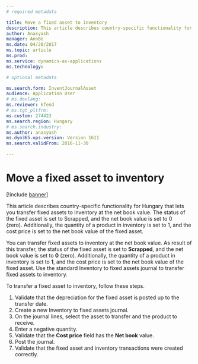 ```yaml
---
# required metadata

title: Move a fixed asset to inventory
description: This article describes country-specific functionality for Hungary that lets you transfer fixed assets to inventory at the net book value. The status of the fixed asset is set to Scrapped, and the net book value is set to 0 (zero). Additionally, the quantity of a product in inventory is set to 1, and the cost price is set to the net book value of the fixed asset.
author: Anasyash
manager: AnnBe
ms.date: 04/20/2017
ms.topic: article
ms.prod: 
ms.service: dynamics-ax-applications
ms.technology: 

# optional metadata

ms.search.form: InventJournalAsset
audience: Application User
# ms.devlang: 
ms.reviewer: kfend
# ms.tgt_pltfrm: 
ms.custom: 274423
ms.search.region: Hungary
# ms.search.industry: 
ms.author: anasyash
ms.dyn365.ops.version: Version 1611
ms.search.validFrom: 2016-11-30

---
```


# Move a fixed asset to inventory

[!include [banner](../includes/banner.md)]

This article describes country-specific functionality for Hungary that lets you transfer fixed assets to inventory at the net book value. The status of the fixed asset is set to Scrapped, and the net book value is set to 0 (zero). Additionally, the quantity of a product in inventory is set to 1, and the cost price is set to the net book value of the fixed asset.

You can transfer fixed assets to inventory at the net book value. As result of this transfer, the status of the fixed asset is set to **Scrapped**, and the net book value is set to **0** (zero). Additionally, the quantity of a product in inventory is set to **1**, and the cost price is set to the net book value of the fixed asset. Use the standard Inventory to fixed assets journal to transfer fixed assets to inventory. 

To transfer a fixed asset to inventory, follow these steps.

1.  Validate that the depreciation for the fixed asset is posted up to the transfer date.
2.  Create a new Inventory to fixed assets journal.
3.  On the journal lines, select the asset to transfer and the product to receive.
4.  Enter a negative quantity.
5.  Validate that the **Cost price** field has the **Net book** value.
6.  Post the journal.
7.  Validate that the fixed asset and inventory transactions were created correctly.


